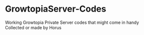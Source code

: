 # GrowtopiaServer-Codes
Working Growtopia Private Server codes that might come in handy
Collected or made by Horus
